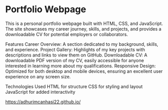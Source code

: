 # Portfolio Webpage

This is a personal portfolio webpage built with HTML, CSS, and JavaScript. The site showcases my career journey, skills, and projects, and provides a downloadable CV for potential employers or collaborators.

Features
Career Overview: A section dedicated to my background, skills, and experience.
Project Gallery: Highlights of my key projects with descriptions and links to view them on GitHub.
Downloadable CV: A downloadable PDF version of my CV, easily accessible for anyone interested in learning more about my qualifications.
Responsive Design: Optimized for both desktop and mobile devices, ensuring an excellent user experience on any screen size.

Technologies Used
HTML for structure
CSS for styling and layout
JavaScript for added interactivity

https://adhurimcanhasi22.github.io/
